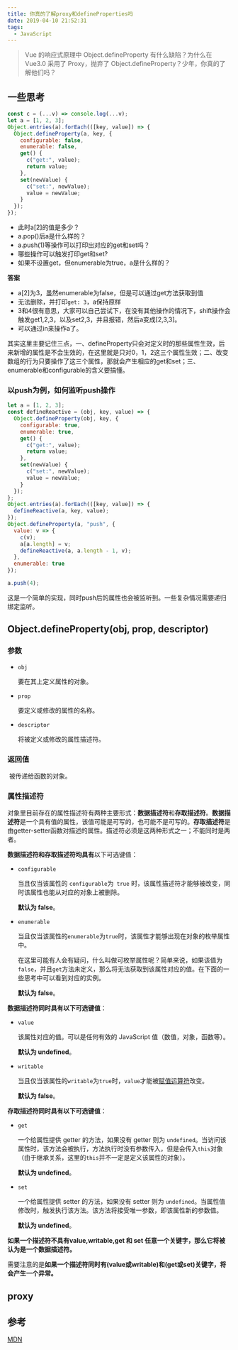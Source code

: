 ```yaml
---
title: 你真的了解proxy和defineProperties吗
date: 2019-04-10 21:52:31
tags:
  - JavaScript
---
```


> Vue 的响应式原理中 Object.defineProperty 有什么缺陷？为什么在 Vue3.0 采用了 Proxy，抛弃了 Object.defineProperty？少年，你真的了解他们吗？

## 一些思考

```js
const c = (...v) => console.log(...v);
let a = [1, 2, 3];
Object.entries(a).forEach(([key, value]) => {
  Object.defineProperty(a, key, {
    configurable: false,
    enumerable: false,
    get() {
      c("get:", value);
      return value;
    },
    set(newValue) {
      c("set:", newValue);
      value = newValue;
    }
  });
});
```

* 此时a[2]的值是多少？
* a.pop()后a是什么样的？
* a.push(1)等操作可以打印出对应的get和set吗？
* 哪些操作可以触发打印get和set?
* 如果不设置get，但enumerable为true，a是什么样的？

**答案**

* a[2]为3，虽然enumerable为false，但是可以通过get方法获取到值
* 无法删除，并打印`get: 3`，a保持原样
* 3和4很有意思，大家可以自己尝试下，在没有其他操作的情况下，shift操作会触发get1,2,3，以及set2,3，并且报错，然后a变成[2,3,3]。
* 可以通过in来操作a了。

其实这里主要记住三点，一、defineProperty只会对定义时的那些属性生效，后来新增的属性是不会生效的，在这里就是只对0，1，2这三个属性生效；二、改变数组的行为只要操作了这三个属性，那就会产生相应的get和set；三、enumerable和configurable的含义要搞懂。

### 以push为例，如何监听push操作

```js
let a = [1, 2, 3];
const defineReactive = (obj, key, value) => {
  Object.defineProperty(obj, key, {
    configurable: true,
    enumerable: true,
    get() {
      c("get:", value);
      return value;
    },
    set(newValue) {
      c("set:", newValue);
      value = newValue;
    }
  });
};
Object.entries(a).forEach(([key, value]) => {
  defineReactive(a, key, value);
});
Object.defineProperty(a, "push", {
  value: v => {
    c(v);
    a[a.length] = v;
    defineReactive(a, a.length - 1, v);
  },
  enumerable: true
});

a.push(4);
```

这是一个简单的实现，同时push后的属性也会被监听到。一些复杂情况需要递归绑定监听。

## Object.defineProperty(obj, prop, descriptor)

### 参数

- `obj`

  要在其上定义属性的对象。

- `prop`

  要定义或修改的属性的名称。

- `descriptor`

  将被定义或修改的属性描述符。

### 返回值

​    被传递给函数的对象。

### 属性描述符

对象里目前存在的属性描述符有两种主要形式：**数据描述符**和**存取描述符**。**数据描述符**是一个具有值的属性，该值可能是可写的，也可能不是可写的。**存取描述符**是由getter-setter函数对描述的属性。描述符必须是这两种形式之一；不能同时是两者。

**数据描述符和存取描述符均具有**以下可选键值：

- `configurable`

  当且仅当该属性的 `configurable`为` true` 时，该属性描述符才能够被改变，同时该属性也能从对应的对象上被删除。

  **默认为 false**。

- `enumerable`

  当且仅当该属性的`enumerable`为`true`时，该属性才能够出现在对象的枚举属性中。

  在这里可能有人会有疑问，什么叫做可枚举属性呢？简单来说，如果该值为`false`，并且`get`方法未定义，那么将无法获取到该属性对应的值。在下面的一些思考中可以看到对应的实例。

  **默认为 false**。

**数据描述符同时具有以下可选键值**：

- `value`

  该属性对应的值。可以是任何有效的 JavaScript 值（数值，对象，函数等）。

  **默认为 undefined**。

- `writable`

  当且仅当该属性的`writable`为`true`时，`value`才能被[赋值运算符](https://developer.mozilla.org/zh-CN/docs/Web/JavaScript/Reference/Operators/Assignment_Operators)改变。

  **默认为 false**。

**存取描述符同时具有以下可选键值**：

- `get`

  一个给属性提供 getter 的方法，如果没有 getter 则为 `undefined`。当访问该属性时，该方法会被执行，方法执行时没有参数传入，但是会传入`this`对象（由于继承关系，这里的`this`并不一定是定义该属性的对象）。

  **默认为 undefined**。

- `set`

  一个给属性提供 setter 的方法，如果没有 setter 则为 `undefined`。当属性值修改时，触发执行该方法。该方法将接受唯一参数，即该属性新的参数值。

  **默认为 undefined**。

**如果一个描述符不具有value,writable,get 和 set 任意一个关键字，那么它将被认为是一个数据描述符。**

需要注意的是**如果一个描述符同时有(value或writable)和(get或set)关键字，将会产生一个异常。**

## proxy







## 参考

[MDN](<https://developer.mozilla.org/zh-CN/docs/Web/JavaScript/Reference/Global_Objects/Object/defineProperty>)